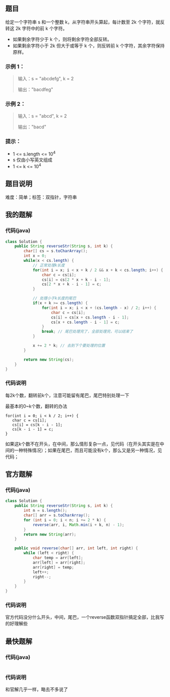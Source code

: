 ## 题目
给定一个字符串 s 和一个整数 k，从字符串开头算起，每计数至 2k 个字符，就反转这 2k 字符中的前 k 个字符。

- 如果剩余字符少于 k 个，则将剩余字符全部反转。
- 如果剩余字符小于 2k 但大于或等于 k 个，则反转前 k 个字符，其余字符保持原样。

### 示例 1：
> 输入：s = "abcdefg", k = 2
> 
> 输出："bacdfeg"
### 示例 2：
> 输入：s = "abcd", k = 2
>
> 输出："bacd"
### 提示：
- 1 <= s.length <= 10<sup>4</sup>
- s 仅由小写英文组成
- 1 <= k <= 10<sup>4</sup>
## 题目说明
难度：简单；标签：双指针，字符串
## 我的题解
### 代码(java)
```java
class Solution {
    public String reverseStr(String s, int k) {
        char[] cs = s.toCharArray();
        int x = 0;
        while(x < cs.length) {
            // 正常处理k长度
            for(int i = x; i < x + k / 2 && x + k < cs.length; i++) {
                char c = cs[i];
                cs[i] = cs[2 * x + k - i - 1];
                cs[2 * x + k - i - 1] = c;
            }

            // 处理小于k长度的尾巴
            if(x + k >= cs.length) {
                for(int i = x; i < x + (cs.length - x) / 2; i++) {
                    char c = cs[i];
                    cs[i] = cs[x + cs.length - i - 1];
                    cs[x + cs.length - i - 1] = c;
                }
                break; // 尾巴处理完了，全部处理完，可以结束了
            }

            x += 2 * k; // 去到下个要处理的位置
        }

        return new String(cs);
    }
}
```
### 代码说明
每2k个数，翻转前k个，注意可能留有尾巴，尾巴特别处理一下

最基本的0~k个数，翻转的办法
```
for(int i = 0; i < k / 2; i++) {
   char c = cs[i]; 
   cs[i] = cs[k - i - 1];
   cs[k - i - 1] = c;
}
```
如果这k个数不在开头，在中间，那么情形复杂一点，见代码（在开头其实是在中间的一种特殊情况）；如果在尾巴，而且可能没有k个，那么又是另一种情况，见代码；
## 官方题解
### 代码(java)
```java
class Solution {
    public String reverseStr(String s, int k) {
        int n = s.length();
        char[] arr = s.toCharArray();
        for (int i = 0; i < n; i += 2 * k) {
            reverse(arr, i, Math.min(i + k, n) - 1);
        }
        return new String(arr);
    }

    public void reverse(char[] arr, int left, int right) {
        while (left < right) {
            char temp = arr[left];
            arr[left] = arr[right];
            arr[right] = temp;
            left++;
            right--;
        }
    }
}
```
### 代码说明
官方代码没分什么开头，中间，尾巴，一个reverse函数双指针搞定全部，比我写的好理解些
## 最快题解
### 代码(java)
```java
```
### 代码说明
和官解几乎一样，略去不多说了
